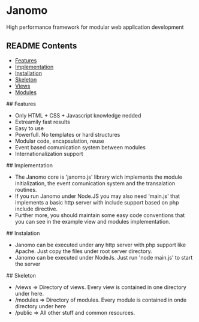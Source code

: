 Janomo
======

High performance framework for modular web application development

## README Contents

- [Features](#a1)
- [Implementation](#a2)
- [Installation](#a3)
- [Skeleton](#a4)
- [Views](#a5)
- [Modules](#a6)

<a name="a1"/>
## Features

  - Only HTML + CSS + Javascript knowledge nedded
  - Extreamily fast results
  - Easy to use
  - Powerfull. No templates or hard structures
  - Modular code, encapsulation, reuse
  - Event based comunication system between modules
  - Internationalization support

<a name="a2"/>
## Implementation

  - The Janomo core is 'janomo.js' library wich implements the module initialization, the event comunication system and the transalation routines.
  - If you run Janomo under Node.JS you may also need 'main.js' that implements a basic http server with include support based on php include directive.
  - Further more, you should maintain some easy code conventions that you can see in the example view and modules implementation.

<a name="a3"/>
## Instalation

  - Janomo can be executed under any http server with php support like Apache. Just copy the files under root server directory.
  - Janomo can be executed under NodeJs. Just run 'node main.js' to start the server

<a name="a4"/>
## Skeleton

  - /views => Directory of views. Every view is contained in one directory under here.
  - /modules => Directory of modules. Every module is contained in onde directory under here
  - /public => All other stuff and common resources.

